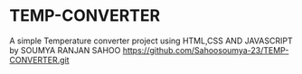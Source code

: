 # TEMP-CONVERTER
A simple Temperature converter project using HTML,CSS AND JAVASCRIPT
by SOUMYA RANJAN SAHOO
https://github.com/Sahoosoumya-23/TEMP-CONVERTER.git
